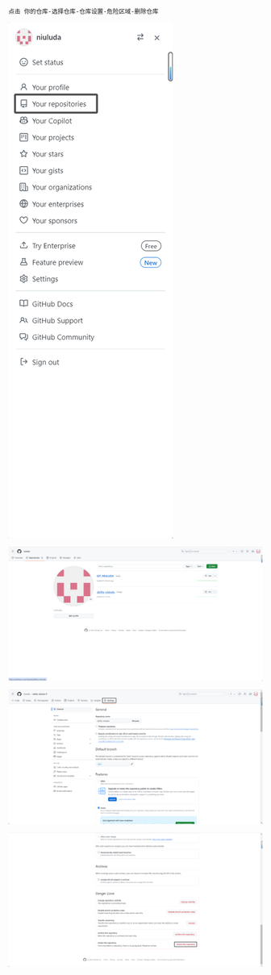 ```
点击 你的仓库-选择仓库-仓库设置-危险区域-删除仓库
```

![image-20240823162244157](images/image-20240823162244157.png)

![image-20240823162358047](images/image-20240823162358047.png)

![image-20240823162430844](images/image-20240823162430844.png)

![image-20240823162502204](images/image-20240823162502204.png)